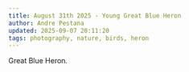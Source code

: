 ```yaml
---
title: August 31th 2025 - Young Great Blue Heron
author: Andre Pestana
updated: 2025-09-07 20:11:20
tags: photography, nature, birds, heron
---
```


<!-- excerpt -->

Great Blue Heron.

<!-- excerpt -->

<FolderGallery dir="/sections/photography/posts/2025-08-31" sort="name-asc" />
